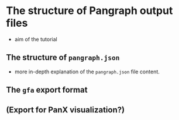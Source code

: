 # The structure of Pangraph output files

- aim of the tutorial

## The structure of `pangraph.json`

- more in-depth explanation of the `pangraph.json` file content.

## The `gfa` export format


## (Export for PanX visualization?)